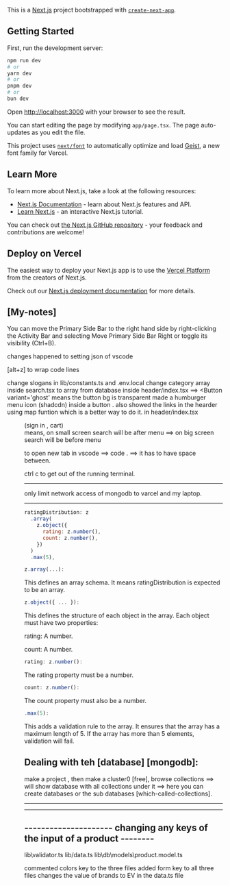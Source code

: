 This is a [Next.js](https://nextjs.org) project bootstrapped with [`create-next-app`](https://nextjs.org/docs/app/api-reference/cli/create-next-app).

## Getting Started

First, run the development server:

```bash
npm run dev
# or
yarn dev
# or
pnpm dev
# or
bun dev
```

Open [http://localhost:3000](http://localhost:3000) with your browser to see the result.

You can start editing the page by modifying `app/page.tsx`. The page auto-updates as you edit the file.

This project uses [`next/font`](https://nextjs.org/docs/app/building-your-application/optimizing/fonts) to automatically optimize and load [Geist](https://vercel.com/font), a new font family for Vercel.

## Learn More

To learn more about Next.js, take a look at the following resources:

- [Next.js Documentation](https://nextjs.org/docs) - learn about Next.js features and API.
- [Learn Next.js](https://nextjs.org/learn) - an interactive Next.js tutorial.

You can check out [the Next.js GitHub repository](https://github.com/vercel/next.js) - your feedback and contributions are welcome!

## Deploy on Vercel

The easiest way to deploy your Next.js app is to use the [Vercel Platform](https://vercel.com/new?utm_medium=default-template&filter=next.js&utm_source=create-next-app&utm_campaign=create-next-app-readme) from the creators of Next.js.

Check out our [Next.js deployment documentation](https://nextjs.org/docs/app/building-your-application/deploying) for more details.

## [My-notes]

You can move the Primary Side Bar to the right hand side by right-clicking the Activity Bar and selecting Move Primary Side Bar Right or toggle its visibility (Ctrl+B).

changes happened to setting json of vscode

[alt+z] to wrap code lines

change slogans in lib/constants.ts and .env.local
change category array inside search.tsx to array from database
inside header/index.tsx ==> <Button variant='ghost' means the button bg is transparent
made a humburger menu icon (shadcdn) inside a button .
also showed the links in the hearder using map funtion which is a better way to do it.
in header/index.tsx <div className='hidden md:block flex-1 max-w-xl'>
<Search />

</div>
<Menu /> (sign in , cart)
</div>
<div className='md:hidden block py-2'>
<Search />
</div> means, on small screen search will be after menu ==> on big screen search will be before menu

to open new tab in vscode ==> code . ==> it has to have space between.

ctrl c to get out of the running terminal.

---

only limit network access of mongodb to varcel and my laptop.

---

```js
ratingDistribution: z
  .array(
    z.object({
      rating: z.number(),
      count: z.number(),
    })
  )
  .max(5),
```

```js
z.array(...):
```

This defines an array schema. It means ratingDistribution is expected to be an array.

```js
z.object({ ... }):
```

This defines the structure of each object in the array. Each object must have two properties:

rating: A number.

count: A number.

```js
rating: z.number():
```

The rating property must be a number.

```js
count: z.number():
```

The count property must also be a number.

```js
.max(5):
```

This adds a validation rule to the array. It ensures that the array has a maximum length of 5. If the array has more than 5 elements, validation will fail.

## Dealing with teh [database] [mongodb]:

make a project , then make a cluster0 [free], browse collections ==> will show database with all collections under it ==> here you can create databases or the sub databases [which-called-collections].

---

---

## --------------------- changing any keys of the input of a product --------

lib\validator.ts
lib/data.ts
lib\db\models\product.model.ts

commented colors key to the three files
added form key to all three files
changes the value of brands to EV in the data.ts file
